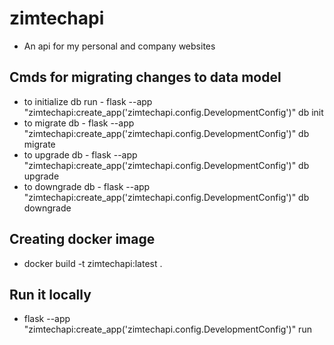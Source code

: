 # zimtechapi

- An api for my personal and company websites

## Cmds for migrating changes to data model

- to initialize db run - flask --app "zimtechapi:create_app('zimtechapi.config.DevelopmentConfig')" db init
- to migrate db - flask --app "zimtechapi:create_app('zimtechapi.config.DevelopmentConfig')" db migrate
- to upgrade db - flask --app "zimtechapi:create_app('zimtechapi.config.DevelopmentConfig')" db upgrade
- to downgrade db - flask --app "zimtechapi:create_app('zimtechapi.config.DevelopmentConfig')" db downgrade

## Creating docker image

- docker build -t zimtechapi:latest .

## Run it locally

- flask --app "zimtechapi:create_app('zimtechapi.config.DevelopmentConfig')" run
